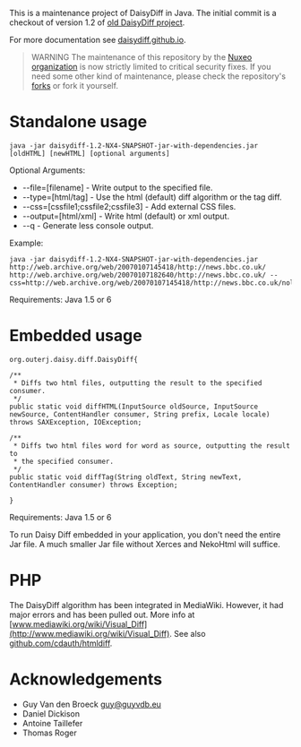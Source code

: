 This is a maintenance project of DaisyDiff in Java. The initial commit is a checkout of version 1.2 of [old DaisyDiff project](https://code.google.com/archive/p/daisydiff).

For more documentation see [daisydiff.github.io](https://daisydiff.github.io/).

> WARNING
The  maintenance of this repository by the [Nuxeo organization](https://github.com/nuxeo) is now strictly limited to critical security fixes.
If you need some other kind of maintenance, please check the repository's [forks](https://github.com/DaisyDiff/DaisyDiff/network/members) or fork it yourself.

# Standalone usage
```
java -jar daisydiff-1.2-NX4-SNAPSHOT-jar-with-dependencies.jar [oldHTML] [newHTML] [optional arguments]
```

Optional Arguments:
 * --file=[filename] - Write output to the specified file.
 * --type=[html/tag] - Use the html (default) diff algorithm or the tag diff.
 * --css=[cssfile1;cssfile2;cssfile3] - Add external CSS files.
 * --output=[html/xml] - Write html (default) or xml output.
 * --q  - Generate less console output.

Example:
```
java -jar daisydiff-1.2-NX4-SNAPSHOT-jar-with-dependencies.jar http://web.archive.org/web/20070107145418/http://news.bbc.co.uk/ http://web.archive.org/web/20070107182640/http://news.bbc.co.uk/ --css=http://web.archive.org/web/20070107145418/http://news.bbc.co.uk/nol/shared/css/news_r5.css
```

Requirements: Java 1.5 or 6

# Embedded usage
```
org.outerj.daisy.diff.DaisyDiff{

/**
 * Diffs two html files, outputting the result to the specified consumer.
 */
public static void diffHTML(InputSource oldSource, InputSource newSource, ContentHandler consumer, String prefix, Locale locale) throws SAXException, IOException;

/**
 * Diffs two html files word for word as source, outputting the result to
 * the specified consumer.
 */            
public static void diffTag(String oldText, String newText, ContentHandler consumer) throws Exception;

}
```

Requirements: Java 1.5 or 6

To run Daisy Diff embedded in your application, you don't need the entire Jar file. A much smaller Jar file without Xerces and NekoHtml will suffice.


# PHP
The DaisyDiff algorithm has been integrated in MediaWiki. However, it had major errors and has been pulled out. More info at [www.mediawiki.org/wiki/Visual_Diff](http://www.mediawiki.org/wiki/Visual_Diff). See also [github.com/cdauth/htmldiff](https://github.com/cdauth/htmldiff).

# Acknowledgements

 * Guy Van den Broeck <guy@guyvdb.eu>
 * Daniel Dickison
 * Antoine Taillefer
 * Thomas Roger
